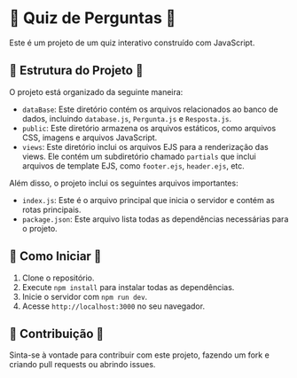 # 🎉 Quiz de Perguntas 🎉

Este é um projeto de um quiz interativo construído com JavaScript.

## 📂 Estrutura do Projeto 📂

O projeto está organizado da seguinte maneira:

- `dataBase`: Este diretório contém os arquivos relacionados ao banco de dados, incluindo `database.js`, `Pergunta.js` e `Resposta.js`.
- `public`: Este diretório armazena os arquivos estáticos, como arquivos CSS, imagens e arquivos JavaScript.
- `views`: Este diretório inclui os arquivos EJS para a renderização das views. Ele contém um subdiretório chamado `partials` que inclui arquivos de template EJS, como `footer.ejs`, `header.ejs`, etc.

Além disso, o projeto inclui os seguintes arquivos importantes:

- `index.js`: Este é o arquivo principal que inicia o servidor e contém as rotas principais.
- `package.json`: Este arquivo lista todas as dependências necessárias para o projeto.

## 🚀 Como Iniciar 🚀

1. Clone o repositório.
2. Execute `npm install` para instalar todas as dependências.
3. Inicie o servidor com `npm run dev`.
4. Acesse `http://localhost:3000` no seu navegador.

## 🤝 Contribuição 🤝

Sinta-se à vontade para contribuir com este projeto, fazendo um fork e criando pull requests ou abrindo issues.
